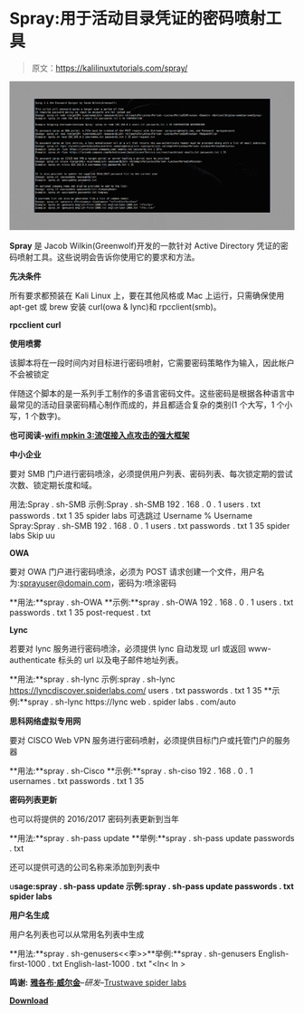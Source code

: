 # Spray:用于活动目录凭证的密码喷射工具

> 原文：<https://kalilinuxtutorials.com/spray/>

[![Spray : Password Spraying Tool For Active Directory Credentials](img/af33004a5ace3a7f8831be5af41db50c.png "Spray : Password Spraying Tool For Active Directory Credentials")](https://1.bp.blogspot.com/-SL775Wq7AuY/XsjPFg2G_MI/AAAAAAAAGcM/IZ0UUDn7iLQLz-JFRnRoC9hA8UK4m_BgwCLcBGAsYHQ/s1600/Spray%25281%2529.png)

**Spray** 是 Jacob Wilkin(Greenwolf)开发的一款针对 Active Directory 凭证的密码喷射工具。这些说明会告诉你使用它的要求和方法。

**先决条件**

所有要求都预装在 Kali Linux 上，要在其他风格或 Mac 上运行，只需确保使用 apt-get 或 brew 安装 curl(owa & lync)和 rpcclient(smb)。

**rpcclient
curl**

**使用喷雾**

该脚本将在一段时间内对目标进行密码喷射，它需要密码策略作为输入，因此帐户不会被锁定

伴随这个脚本的是一系列手工制作的多语言密码文件。这些密码是根据各种语言中最常见的活动目录密码精心制作而成的，并且都适合复杂的类别(1 个大写，1 个小写，1 个数字)。

**也可阅读-[wifi mpkin 3:流氓接入点攻击的强大框架](https://kalilinuxtutorials.com/wifipumpkin3/)**

**中小企业**

要对 SMB 门户进行密码喷涂，必须提供用户列表、密码列表、每次锁定期的尝试次数、锁定期长度和域。

用法:Spray . sh-SMB <targetip><usernamelist><passwordlist><attemptsperlockoutperiod><lockoutperiodinminutes><domain>示例:Spray . sh-SMB 192 . 168 . 0 . 1 users . txt passwords . txt 1 35 spider labs
可选跳过 Username % Username Spray:Spray . sh-SMB 192 . 168 . 0 . 1 users . txt passwords . txt 1 35 spider labs Skip uu</domain></lockoutperiodinminutes></attemptsperlockoutperiod></passwordlist></usernamelist></targetip>

**OWA**

要对 OWA 门户进行密码喷涂，必须为 POST 请求创建一个文件，用户名为:[sprayuser@domain.com](mailto:sprayuser@domain.com)，密码为:喷涂密码

**用法:**spray . sh-OWA<targetIP><username list><password list><attemptsperlockoutperiodinminutes><requests file>
**示例:**spray . sh-OWA 192 . 168 . 0 . 1 users . txt passwords . txt 1 35 post-request . txt

**Lync**

若要对 lync 服务进行密码喷涂，必须提供 lync 自动发现 url 或返回 www-authenticate 标头的 url 以及电子邮件地址列表。

**用法:**spray . sh-lync<targetIP><usernameList><password list><attemptsperlockoutperioduperiodinminutes><LockoutPeriodInMinutes>
示例:spray . sh-lync https://lyncdiscover.spiderlabs.com/ users . txt passwords . txt 1 35
**示例:**spray . sh-lync https://lync web . spider labs . com/auto

**思科网络虚拟专用网**

要对 CISCO Web VPN 服务进行密码喷射，必须提供目标门户或托管门户的服务器

**用法:**spray . sh-Cisco<targetURL><username list><password list><AttemptsPerLockoutPeriod><LockoutPeriodInMinutes>
**示例:**spray . sh-ciso 192 . 168 . 0 . 1 usernames . txt passwords . txt 1 35

**密码列表更新**

也可以将提供的 2016/2017 密码列表更新到当年

**用法:**spray . sh-pass update<password list>
**举例:**spray . sh-pass update passwords . txt

还可以提供可选的公司名称来添加到列表中

u**sage:spray . sh-pass update<password list><company name>
示例:spray . sh-pass update passwords . txt spider labs**

**用户名生成**

用户名列表也可以从常用名列表中生成

**用法:**spray . sh-genusers<first names><last names><<fi><李><fn><ln>>**举例:**spray . sh-genusers English-first-1000 . txt English-last-1000 . txt "<fi><ln< ln >

**鸣谢:** [**雅各布·威尔金**](https://github.com/Greenwolf)–*研发*–[Trustwave spider labs](https://github.com/SpiderLabs)

[**Download**](https://github.com/Greenwolf/Spray)